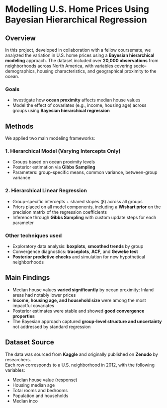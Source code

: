 # Modelling U.S. Home Prices Using Bayesian Hierarchical Regression

## Overview  
In this project, developed in collaboration with a fellow coursemate, we analyzed the variation in U.S. home prices using a **Bayesian hierarchical modeling** approach. The dataset included over **20,000 observations** from neighborhoods across North America, with variables covering socio-demographics, housing characteristics, and geographical proximity to the ocean.

### Goals  
- Investigate how **ocean proximity** affects median house values  
- Model the effect of covariates (e.g., income, housing age) across groups using **Bayesian hierarchical regression**

## Methods  

We applied two main modeling frameworks:

### 1. Hierarchical Model (Varying Intercepts Only)  
- Groups based on ocean proximity levels  
- Posterior estimation via **Gibbs Sampling**  
- Parameters: group-specific means, common variance, between-group variance  

### 2. Hierarchical Linear Regression  
- Group-specific intercepts + shared slopes (β) across all groups  
- Priors placed on all model components, including a **Wishart prior** on the precision matrix of the regression coefficients  
- Inference through **Gibbs Sampling** with custom update steps for each parameter  

### Other techniques used  
- Exploratory data analysis: **boxplots**, **smoothed trends** by group  
- Convergence diagnostics: **traceplots**, **ACF**, and **Geweke test**  
- **Posterior predictive checks** and simulation for new hypothetical neighborhoods  

## Main Findings  
- Median house values **varied significantly** by ocean proximity: Inland areas had notably lower prices  
- **Income, housing age, and household size** were among the most impactful covariates  
- Posterior estimates were stable and showed **good convergence properties**  
- The Bayesian approach captured **group-level structure and uncertainty** not addressed by standard regression  

## Dataset Source  
The data was sourced from **Kaggle** and originally published on **Zenodo** by researchers.  
Each row corresponds to a U.S. neighborhood in 2012, with the following variables:
- Median house value (response)
- Housing median age
- Total rooms and bedrooms
- Population and households
- Median inco
